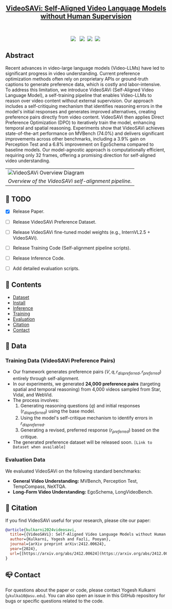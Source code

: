 <h2 align="center"> <a href="https://arxiv.org/abs/2412.00624">VideoSAVi: Self-Aligned Video Language Models without Human Supervision</a></h2>

<div align="center">

<br>


<a href='https://arxiv.org/abs/2412.00624'><img src='https://img.shields.io/badge/arXiv-2412.00624-b31b1b.svg'></a> &nbsp;
 <a href='https://people-robots.github.io/VideoSAVi/'><img src='https://img.shields.io/badge/Project-Website-blue'></a>&nbsp;
 <a href='https://huggingface.co/datasets/yogkul2000/VideoSAVi'><img src='https://img.shields.io/badge/%F0%9F%A4%97%20VideoSAVi--24K-Dataset-blue'></a>&nbsp;
 <a href='https://huggingface.co/yogkul2000/VideoSAVi'><img src='https://img.shields.io/badge/Model-Weights-yellow'></a>&nbsp;

</div>

## Abstract
Recent advances in video-large language models (Video-LLMs) have led to significant progress in video understanding. Current preference optimization methods often rely on proprietary APIs or ground-truth captions to generate preference data, which is costly and labor-intensive. To address this limitation, we introduce VideoSAVi (Self-Aligned Video Language Model), a self-training pipeline that enables Video-LLMs to reason over video content without external supervision. Our approach includes a self-critiquing mechanism that identifies reasoning errors in the model's initial responses and generates improved alternatives, creating preference pairs directly from video content. VideoSAVi then applies Direct Preference Optimization (DPO) to iteratively train the model, enhancing temporal and spatial reasoning. Experiments show that VideoSAVi achieves state-of-the-art performance on MVBench (74.0%) and delivers significant improvements across other benchmarks, including a 3.9% gain on Perception Test and a 6.8% improvement on EgoSchema compared to baseline models. Our model-agnostic approach is computationally efficient, requiring only 32 frames, offering a promising direction for self-aligned video understanding.

<table class="center">
    <tr>
    <td><img src="assets/videosavi_pipeline.png" alt="VideoSAVi Overview Diagram"></td>
    </tr>
    <tr>
    <td align="center"><em>Overview of the VideoSAVi self-alignment pipeline.</em></td>
    </tr>
</table>


## 🧰 TODO
- [x] Release Paper.
- [ ] Release VideoSAVi Preference Dataset.
- [ ] Release VideoSAVi fine-tuned model weights (e.g., InternVL2.5 + VideoSAVi).
- [ ] Release Training Code (Self-alignment pipeline scripts).
- [ ] Release Inference Code.
- [ ] Add detailed evaluation scripts.


## 📖 Contents
- [Dataset](#data)
- [Install](#install)
- [Inference](#inference)
- [Training](#training)
- [Evaluation](#evaluation)
- [Citation](#citation)
- [Contact](#contact)


## 📝 Data

### Training Data (VideoSAVi Preference Pairs)
* Our framework generates preference pairs $(V, q, r_{dispreferred}, r_{preferred})$ entirely through self-alignment.
* In our experiments, we generated **24,000 preference pairs** (targeting spatial and temporal reasoning) from 4,000 videos sampled from Star, Vidal, and WebVid.
* The process involves:
    1.  Generating reasoning questions ($q$) and initial responses ($r_{dispreferred}$) using the base model.
    2.  Using the model's self-critique mechanism to identify errors in $r_{dispreferred}$.
    3.  Generating a revised, preferred response ($r_{preferred}$) based on the critique.
* The generated preference dataset will be released soon. `[Link to Dataset when available]`

### Evaluation Data
We evaluated VideoSAVi on the following standard benchmarks:
* **General Video Understanding:** MVBench, Perception Test, TempCompass, NeXTQA.
* **Long-Form Video Understanding:** EgoSchema, LongVideoBench.

## 📝 Citation
If you find VideoSAVi useful for your research, please cite our paper:
```bib
@article{kulkarni2024videosavi,
  title={{VideoSAVi}: Self-Aligned Video Language Models without Human Supervision},
  author={Kulkarni, Yogesh and Fazli, Pooyan},
  journal={arXiv preprint arXiv:2412.00624},
  year={2024},
  url={[https://arxiv.org/abs/2412.00624](https://arxiv.org/abs/2412.00624)}
}
```

## 📪 Contact
For questions about the paper or code, please contact Yogesh Kulkarni (`ykulka10@asu.edu`). You can also open an issue in this GitHub repository for bugs or specific questions related to the code.

